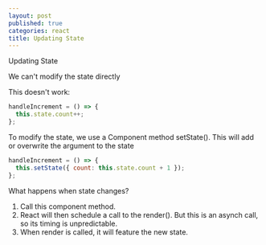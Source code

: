 ```yaml
---
layout: post
published: true
categories: react
title: Updating State
---
```


Updating State

We can't modify the state directly

This doesn't work:

```javascript
handleIncrement = () => {
  this.state.count++;
};
```

To modify the state, we use a Component method setState().
This will add or overwrite the argument to the state

```javascript
handleIncrement = () => {
  this.setState({ count: this.state.count + 1 });
};
```

What happens when state changes?

1. Call this component method.
2. React will then schedule a call to the render(). But this is an asynch call, so its timing is unpredictable.
3. When render is called, it will feature the new state.
